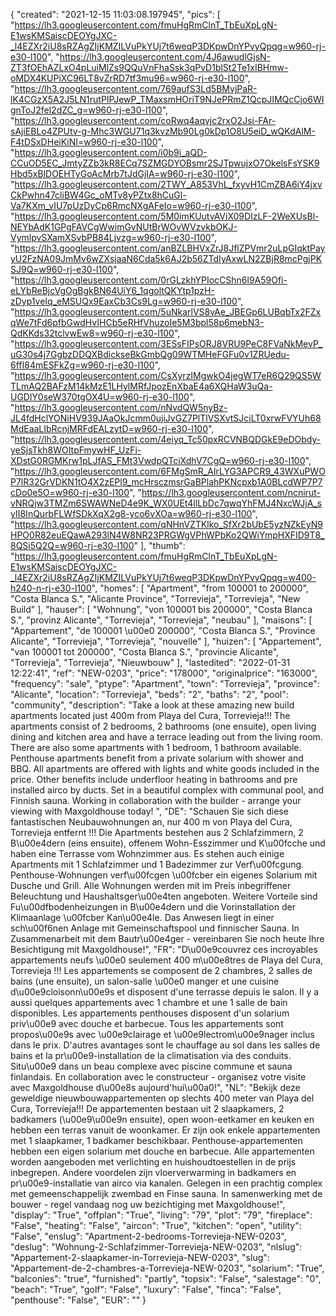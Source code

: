 {
"created": "2021-12-15 11:03:08.197945",
"pics": [
"https://lh3.googleusercontent.com/fmuHgRmClnT_TbEuXpLgN-E1wsKMSaiscDEOYgJXC-_l4EZXr2iU8sRZAgZIjKMZILVuPkYUj7t6weqP3DKpwDnYPvyQpqg=w960-rj-e30-l100",
"https://lh3.googleusercontent.com/4J6awudlGjsN-ZT3fOEhAZLxO4pLuiMlZs9QQuVnFhaSsk3qPvD1blSt2Te1xIBHmw-oMDX4KUPiXC96LT8vZrRD7tf3mu96=w960-rj-e30-l100",
"https://lh3.googleusercontent.com/769aufS3Ld5BMvjPaR-lK4CGzX5A2J5LN1rutPIPJewP_TMaxsmHOriT9NJePRmZ1QcpJIMQcCjo6WIgnToJ2fel2dZC_g=w960-rj-e30-l100",
"https://lh3.googleusercontent.com/coRwq4aqvjc2rxO2Jsi-FAr-sAjiEBLo4ZPUtv-g-Mhc3WGU71q3kvzMb90Lg0kDp1O8U5eiD_wQKdAlM-F4tDSxDHeiKiNI=w960-rj-e30-l100",
"https://lh3.googleusercontent.com/i0b9i_aQD-CCuOD5EC_JmtyZZb3kR8ECq7SZMGDYOBsmr2SJTpwujxO7OkelsFsYSK9Hbd5xBlDOEHTyGoAcMrb7tJdGjIA=w960-rj-e30-l100",
"https://lh3.googleusercontent.com/2TWY_A853VhL_fxyvH1CmZBA6iY4jxvCkPwhn47cliBW4Gc_oMTv8yPZtx8hCuGl-Va7KXm_vIU7pUzDyCp6RmcNXgAFeIo=w960-rj-e30-l100",
"https://lh3.googleusercontent.com/5M0imKUutvAViX09DIzLF-2WeXUsBl-NEYbAdK1GPgFAVCgWwimGvNUtBrWOvWVzvkbOKJ-VymlpvSXamXSvbPB84Ljvzg=w960-rj-e30-l100",
"https://lh3.googleusercontent.com/anBZLBHVxZrJ8JflZPVmr2uLpGIqktPayyU2FzNA09JmMv6wZXsjaaN6Cda5k6AJ2b56ZTdIyAxwLN2ZBjR8mcPgjPKSJ9Q=w960-rj-e30-l100",
"https://lh3.googleusercontent.com/0rGLzkhYPIocCShn6l9A59Ofi-eLYbReBjcVgOgBgkBN64UiY6_1qgoltQKYtp1pzH-zDyp1veIq_eMSUQx9EaxCb3Cs9Lg=w960-rj-e30-l100",
"https://lh3.googleusercontent.com/5uNkarlVS8vAe_JBEGp6LUBqbTx2FZxqWe7tFd6pfbGwdHvIHCb5eRHfVhuzoIe5M3bpl58p6mebN3-QdKKds32tclvwEw8=w960-rj-e30-l100",
"https://lh3.googleusercontent.com/3ESsFIPsORJ8VRU9PeC8FVaNkMevP_uG30s4j7GgbzDDQXBdickseBkGmbQg09WTMHeFGFu0v1ZRUedu-6ffI84mESFkZg=w960-rj-e30-l100",
"https://lh3.googleusercontent.com/CsXyrzIMgwkO4jegWT7eR6Q29QS5WTLmAQ2BAFzM14kMzE1LHylMRfJpozEnXbaE4a6XQHaW3uQa-UGDlY0seW370tgOX4U=w960-rj-e30-l100",
"https://lh3.googleusercontent.com/nNvdQW5nyBz-JL4fdHclYONiHV939JAaOkJcmm0ujiJvGZ7PlTlVSXvtSJciLT0xrwFVYUh68MdEaaLIbRcnjMRFdEALzytD=w960-rj-e30-l100",
"https://lh3.googleusercontent.com/4eiyq_Tc50pxRCVNBQDGkE9eDObdy-yeSjsTkh8WOItpFmywHF_UzFi-XDstG0RGMKrw1pLJfAS_FMt3VwdpQTciXdhV7CgQ=w960-rj-e30-l100",
"https://lh3.googleusercontent.com/6FMgSmR_AIrLYG3APCR9_43WXuPWOP7lR32GrVDKN1tO4X2zEPl9_mcHrsczmsrGaBPlahPKNcpxb1A0BLcdWP7P7cDo0e5O=w960-rj-e30-l100",
"https://lh3.googleusercontent.com/ncnirut-vNRQjw3TMZm6SWAWNeD4e9K_WX0UEt4IlLbDc7qwqYhFMJ4NxcWJjA_syII8InQurbFLWfSDkXqX2g8-yco6vXOa=w960-rj-e30-l100",
"https://lh3.googleusercontent.com/qNHnVZTKlko_SfXr2bUbE5yzNZkEyN9HPO0R82euEQawA293lN4W8NR23PRGWgVPhWPbKo2QWiYmpHXFID9T8_8QSi5Q2Q=w960-rj-e30-l100"
],
"thumb": "https://lh3.googleusercontent.com/fmuHgRmClnT_TbEuXpLgN-E1wsKMSaiscDEOYgJXC-_l4EZXr2iU8sRZAgZIjKMZILVuPkYUj7t6weqP3DKpwDnYPvyQpqg=w400-h240-n-rj-e30-l100",
"homes": [
"Apartment",
"from 100001 to 200000",
"Costa Blanca S.",
"Alicante Province",
"Torrevieja",
"Torrevieja",
"New Build"
],
"hauser": [
"Wohnung",
"von 100001 bis 200000",
"Costa Blanca S.",
"provinz Alicante",
"Torrevieja",
"Torrevieja",
"neubau"
],
"maisons": [
"Appartement",
"de 100001 \u00e0 200000",
"Costa Blanca S.",
"Province Alicante",
"Torrevieja",
"Torrevieja",
"nouvelle"
],
"huizen": [
"Appartement",
"van 100001 tot 200000",
"Costa Blanca S.",
"provincie Alicante",
"Torrevieja",
"Torrevieja",
"Nieuwbouw"
],
"lastedited": "2022-01-31 12:22:41",
"ref": "NEW-0203",
"price": "178000",
"originalprice": "163000",
"frequency": "sale",
"ptype": "Apartment",
"town": "Torrevieja",
"province": "Alicante",
"location": "Torrevieja",
"beds": "2",
"baths": "2",
"pool": "community",
"description": "Take a look at these amazing new build apartments located just 400m from Playa del Cura, Torrevieja!!! The apartments consist of 2 bedrooms, 2 bathrooms (one ensuite), open living dining and kitchen area and have a terrace leading out from the living room. There are also some apartments with 1 bedroom, 1 bathroom available. Penthouse apartments benefit from a private solarium with shower and BBQ. All apartments are offered with lights and white goods included in the price. Other benefits include underfloor heating in bathrooms and pre installed airco by ducts. Set in a beautiful complex with communal pool, and Finnish sauna. Working in collaboration with the builder - arrange your viewing with Maxgoldhouse today!  ",
"DE": "Schauen Sie sich diese fantastischen Neubauwohnungen an, nur 400 m von Playa del Cura, Torrevieja entfernt !!! Die Apartments bestehen aus 2 Schlafzimmern, 2 B\u00e4dern (eins ensuite), offenem Wohn-Esszimmer und K\u00fcche und haben eine Terrasse vom Wohnzimmer aus. Es stehen auch einige Apartments mit 1 Schlafzimmer und 1 Badezimmer zur Verf\u00fcgung. Penthouse-Wohnungen verf\u00fcgen \u00fcber ein eigenes Solarium mit Dusche und Grill. Alle Wohnungen werden mit im Preis inbegriffener Beleuchtung und Haushaltsger\u00e4ten angeboten. Weitere Vorteile sind Fu\u00dfbodenheizungen in B\u00e4dern und die Vorinstallation der Klimaanlage \u00fcber Kan\u00e4le. Das Anwesen liegt in einer sch\u00f6nen Anlage mit Gemeinschaftspool und finnischer Sauna. In Zusammenarbeit mit dem Bautr\u00e4ger - vereinbaren Sie noch heute Ihre Besichtigung mit Maxgoldhouse!",
"FR": "D\u00e9couvrez ces incroyables appartements neufs \u00e0 seulement 400 m\u00e8tres de Playa del Cura, Torrevieja !!! Les appartements se composent de 2 chambres, 2 salles de bains (une ensuite), un salon-salle \u00e0 manger et une cuisine d\u00e9cloisonn\u00e9s et disposent d'une terrasse depuis le salon. Il y a aussi quelques appartements avec 1 chambre et une 1 salle de bain disponibles. Les appartements penthouses disposent d'un solarium priv\u00e9 avec douche et barbecue. Tous les appartements sont propos\u00e9s avec \u00e9clairage et \u00e9lectrom\u00e9nager inclus dans le prix. D'autres avantages sont le chauffage au sol dans les salles de bains et la pr\u00e9-installation de la climatisation via des conduits. Situ\u00e9 dans un beau complexe avec piscine commune et sauna finlandais. En collaboration avec le constructeur - organisez votre visite avec Maxgoldhouse d\u00e8s aujourd'hui\u00a0!",
"NL": "Bekijk deze geweldige nieuwbouwappartementen op slechts 400 meter van Playa del Cura, Torrevieja!!! De appartementen bestaan uit 2 slaapkamers, 2 badkamers (\u00e9\u00e9n ensuite), open woon-eetkamer en keuken en hebben een terras vanuit de woonkamer. Er zijn ook enkele appartementen met 1 slaapkamer, 1 badkamer beschikbaar. Penthouse-appartementen hebben een eigen solarium met douche en barbecue. Alle appartementen worden aangeboden met verlichting en huishoudtoestellen in de prijs inbegrepen. Andere voordelen zijn vloerverwarming in badkamers en pr\u00e9-installatie van airco via kanalen. Gelegen in een prachtig complex met gemeenschappelijk zwembad en Finse sauna. In samenwerking met de bouwer - regel vandaag nog uw bezichtiging met Maxgoldhouse!",
"display": "True",
"offplan": "True",
"living": "79",
"plot": "79",
"fireplace": "False",
"heating": "False",
"aircon": "True",
"kitchen": "open",
"utility": "False",
"enslug": "Apartment-2-bedrooms-Torrevieja-NEW-0203",
"deslug": "Wohnung-2-Schlafzimmer-Torrevieja-NEW-0203",
"nlslug": "Appartement-2-slaapkamer-in-Torrevieja-NEW-0203",
"slug": "Appartement-de-2-chambres-a-Torrevieja-NEW-0203",
"solarium": "True",
"balconies": "true",
"furnished": "partly",
"topsix": "False",
"salestage": "0",
"beach": "True",
"golf": "False",
"luxury": "False",
"finca": "False",
"penthouse": "False",
"EUR": ""
}